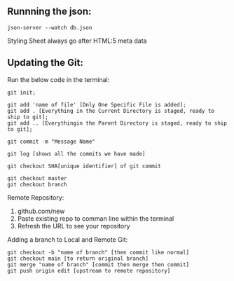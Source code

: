 Runnning the json:
--- 
```
json-server --watch db.json
````

Styling Sheet always go after HTML:5 meta data

Updating the Git: 
--- 
Run the below code in the terminal: 
```
git init;

git add 'name of file' [Only One Specific File is added];
git add . [Everything in the Current Directory is staged, ready to ship to git];
git add .. [Everythingin the Parent Directory is staged, ready to ship to git];

git commit -m "Message Name"

git log [shows all the commits we have made]

git checkout SHA[unique identifier] of git commit

git checkout master 
git checkout branch
```

Remote Repository: 
1. github.com/new
2. Paste existing repo to comman line within the terminal
3. Refresh the URL to see your repository

Adding a branch to Local and Remote Git:
```
git checkout -b "name of branch" [then commit like normal]
git checkout main [to return original branch]
git merge "name of branch" [commit then merge then commit]
git push origin edit [upstream to remote repository]
```


